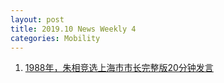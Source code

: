 ```yaml
---
layout: post
title: 2019.10 News Weekly 4
categories: Mobility
---
```


1. [1988年，朱相竞选上海市市长完整版20分钟发言](https://www.weibo.com/mygroups?gid=4106509946396913&wvr=6&leftnav=1)

